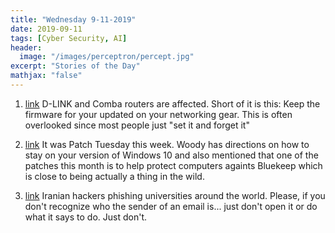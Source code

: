 ```yaml
---
title: "Wednesday 9-11-2019"
date: 2019-09-11
tags: [Cyber Security, AI]
header:
  image: "/images/perceptron/percept.jpg"
excerpt: "Stories of the Day"
mathjax: "false"
---
```


1. [link](https://www.techradar.com/news/top-wi-fi-routers-have-major-security-flaws)
  D-LINK and Comba routers are affected. Short of it is this: Keep the firmware for your updated on your networking gear. This is often overlooked since most people just "set it and forget it"
  
2. [link](https://www.computerworld.com/article/3437019/tomorrows-patch-tuesday-time-to-block-windows-automatic-update.html)
  It was Patch Tuesday this week. Woody has directions on how to stay on your version of Windows 10 and also mentioned that one of the patches this month is to help protect computers againts Bluekeep which is close to being actually a thing in the wild.

3. [link](https://www.itsecuritynews.info/iranian-hackers-resume-credential-stealing-phishing-attacks-against-universities-around-the-world/)
  Iranian hackers phishing universities around the world. Please, if you don't recognize who the sender of an email is... just don't open it or do what it says to do. Just don't.
